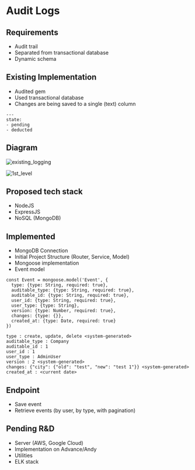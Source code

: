 # Audit Logs

## Requirements
  * Audit trail
  * Separated from transactional database
  * Dynamic schema

## Existing Implementation
  * Audited gem
  * Used transactional database
  * Changes are being saved to a single (text) column
  
  ```
  ---
  state:
  - pending
  - deducted
  ```
  
## Diagram
![existing_logging](https://user-images.githubusercontent.com/10264177/95716752-7f988480-0c9e-11eb-9a88-4cc256d86fd3.png)

![1st_level](https://user-images.githubusercontent.com/10264177/95716818-9e971680-0c9e-11eb-8626-3d10261c9284.png)

## Proposed tech stack
  * NodeJS
  * ExpressJS
  * NoSQL (MongoDB)
  
## Implemented
  * MongoDB Connection
  * Initial Project Structure (Router, Service, Model)
  * Mongoose implementation
  * Event model
  
  ```
  const Event = mongoose.model('Event', {
    type: {type: String, required: true},
    auditable_type: {type: String, required: true},
    auditable_id: {type: String, required: true},
    user_id: {type: String, required: true},
    user_type: {type: String},
    version: {type: Number, required: true},
    changes: {type: {}},
    created_at: {type: Date, required: true}
  })
  ```
  
  ```
  type : create, update, delete <system-generated>
  auditable_type : Company
  auditable_id : 1
  user_id : 1
  user_type : AdminUser
  version : 2 <system-generated>
  changes: {"city": {"old": "test", "new": "test 1"}} <system-generated>
  created_at : <current date>
  ```
  
## Endpoint
  * Save event
  * Retrieve events (by user, by type, with pagination)
  
## Pending R&D
  * Server (AWS, Google Cloud)
  * Implementation on Advance/Andy
  * Utilities
  * ELK stack
  
  
